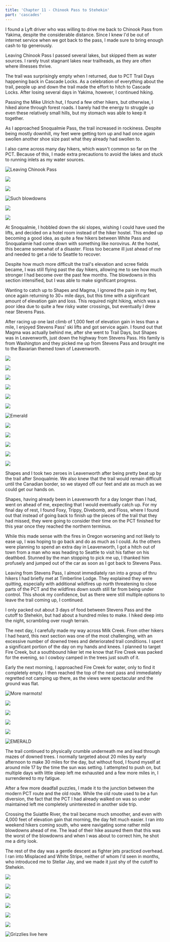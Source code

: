 ```yaml
---
title: 'Chapter 11 - Chinook Pass to Stehekin'
part: 'cascades'
---
```


<script lang="ts">
import Images from '$lib/components/Images.svelte';
</script>

I found a Lyft driver who was willing to drive me back to Chinook Pass from Yakima, despite the considerable distance.
Since I knew I'd be out of internet service when we got back to the pass, I made sure to bring enough cash to tip
generously.

Leaving Chinook Pass I passed several lakes, but skipped them as water sources. I rarely trust stagnant lakes near
trailheads, as they are often where illnesses thrive.

The trail was surprisingly empty when I returned, due to PCT Trail Days happening back in Cascade Locks. As a
celebration of everything about the trail, people up and down the trail made the effort to hitch to Cascade Locks. After
losing several days in Yakima, however, I continued hiking.

Passing the Mike Ulrich hut, I found a few other hikers, but otherwise, I hiked alone through forest roads. I barely had
the energy to struggle up even these relatively small hills, but my stomach was able to keep it together.

As I approached Snoqualmie Pass, the trail increased in rockiness. Despite being mostly downhill, my feet were getting
torn up and had once again swollen another shoe size past what they already had swollen to.

I also came across many day hikers, which wasn't common so far on the PCT. Because of this, I made extra precautions to
avoid the lakes and stuck to running inlets as my water sources.

![Leaving Chinook Pass](https://cdn.jeeveshikedthepct.com/images/53040767-3f96-4f00-03ba-ea1900404700.jpeg)

![](https://cdn.jeeveshikedthepct.com/images/73bebbbd-8e54-409c-6059-2bb45d2f3400.jpeg)

![](https://cdn.jeeveshikedthepct.com/images/c23624a2-ad41-471a-fc84-486b060e0100.jpeg)

![Such blowdowns](https://cdn.jeeveshikedthepct.com/images/dd3cb72c-4cd4-4cfa-401d-1ffa8067cc00.jpeg)

![](https://cdn.jeeveshikedthepct.com/images/b55db947-f4fa-41d3-069b-474e5764f400.jpeg)

![](https://cdn.jeeveshikedthepct.com/images/9509ca36-4082-4a95-5ac1-265137e5f200.jpeg)

At Snoqualmie, I hobbled down the ski slopes, wishing I could have used the lifts, and decided on a hotel room instead
of the hiker hostel. This ended up becoming a good idea, as quite a few hikers between White Pass and Snoqualamie had
come down with something like norovirus. At the hostel, this became somewhat of a disaster. Floss too became ill just
ahead of me and needed to get a ride to Seattle to recover.

Despite how much more difficult the trail's elevation and scree fields became, I was still flying past the day hikers,
allowing me to see how much stronger I had become over the past few months. The blowdowns in this section intensified,
but I was able to make significant progress.

Wanting to catch up to Shapes and Magma, I ignored the pain in my feet, once again returning to 30+ mile days, but this
time with a significant amount of elevation gain and loss. This required night hiking, which was a poor idea due to
quite a few risky water crossings, but eventually I drew near Stevens Pass.

After racing up one last climb of 1,000 feet of elevation gain in less than a mile, I enjoyed Stevens Pass' ski lifts
and got service again. I found out that Magma was actually behind me, after she went to Trail Days, but Shapes was in
Leavenworth, just down the highway from Stevens Pass. His family is from Washington and they picked me up from Stevens
Pass and brought me to the Bavarian themed town of Leavenworth.

![](https://cdn.jeeveshikedthepct.com/images/6d6f8a7b-9798-436b-caa0-87af0bd73800.jpeg)

![](https://cdn.jeeveshikedthepct.com/images/10095b95-ea34-44f6-9315-82b8de67fa00.jpeg)

![](https://cdn.jeeveshikedthepct.com/images/444f247f-7794-49fb-e446-8a1a07d47f00.jpeg)

![](https://cdn.jeeveshikedthepct.com/images/0323ff16-92d9-4a7d-74c8-1797b937e100.jpeg)

![](https://cdn.jeeveshikedthepct.com/images/850adfd8-07a6-4ab5-7a36-32a516987400.jpeg)

![](https://cdn.jeeveshikedthepct.com/images/9d8643b9-b271-464f-cf7a-98aa923a5200.jpeg)

![Emerald](https://cdn.jeeveshikedthepct.com/images/50b6d9a7-8f45-47c5-c2fa-53e6b05f9700.jpeg)

![](https://cdn.jeeveshikedthepct.com/images/2a5b7695-4ff1-45f9-ba0b-b0c3ac51e600.jpeg)

![](https://cdn.jeeveshikedthepct.com/images/864acd02-96a6-4aa6-284e-c0cd2e9c9300.jpeg)

![](https://cdn.jeeveshikedthepct.com/images/822ec8f3-6ef3-45f8-9697-c8306abdd400.jpeg)

![](https://cdn.jeeveshikedthepct.com/images/fbf841ad-9440-4e6b-7f58-76b655311100.jpeg)

![](https://cdn.jeeveshikedthepct.com/images/879fca15-0e1b-4133-5e93-5acc46bc4900.jpeg)

Shapes and I took two zeroes in Leavenworth after being pretty beat up by the trail after Snoqualmie. We also knew that
the trail would remain difficult until the Canadian border, so we stayed off our feet and ate as much as we could get
our hands on.

Shapes, having already been in Leavenworth for a day longer than I had, went on ahead of me, expecting that I would
eventually catch up. For my final day of rest, I found Foxy, Trippy, Divebomb, and Floss, where I found out that instead
of going back to finish up the pieces of the trail that they had missed, they were going to consider their time on the
PCT finished for this year once they reached the northern terminus.

While this made sense with the fires in Oregon worsening and not likely to ease up, I was hoping to go back and do as
much as I could. As the others were planning to spend an extra day in Leavenworth, I got a hitch out of town from a man
who was heading to Seattle to visit his father on his deathbed. Stunned by the man stopping to pick me up, I thanked him
profusely and jumped out of the car as soon as I got back to Stevens Pass.

Leaving from Stevens Pass, I almost immediately ran into a group of thru hikers I had briefly met at Timberline Lodge.
They explained they were quitting, especially with additional wildfires up north threatening to close parts of the PCT
and the wildfires down south still far from being under control. This shook my confidence, but as there were still
multiple options to leave the trail coming up, I continued.

I only packed out about 3 days of food between Stevens Pass and the cutoff to Stehekin, but had about a hundred miles to
make. I hiked deep into the night, scrambling over rough terrain.

The next day, I carefully made my way across Milk Creek. From other hikers I had heard, this next section was one of the
most challenging, with an excessive number of downed trees and deteriorated trail conditions. I spent a significant
portion of the day on my hands and knees. I planned to target Fire Creek, but a southbound hiker let me know that Fire
Creek was packed for the evening, so I cowboy camped in the trees just south of it.

Early the next morning, I approached Fire Creek for water, only to find it completely empty. I then reached the top of
the next pass and immediately regretted not camping up there, as the views were spectacular and the ground was flat.

![More marmots!](https://cdn.jeeveshikedthepct.com/images/b409a149-370e-44d3-bbe7-d0a6301ebc00.jpeg)

![](https://cdn.jeeveshikedthepct.com/images/b837f645-a5cf-4d16-8128-d535d5b24000.jpeg)

![](https://cdn.jeeveshikedthepct.com/images/7baa5c35-0ff3-4d8c-d9ec-4aea1334d600.jpeg)

![](https://cdn.jeeveshikedthepct.com/images/dfdb3702-1ee4-4199-057a-38f5a46e7300.jpeg)

![](https://cdn.jeeveshikedthepct.com/images/54e6c545-2a61-4e12-752c-af536c27c100.jpeg)

![EMERALD](https://cdn.jeeveshikedthepct.com/images/05e9c0f9-827d-4898-a972-aa07f7ec1300.jpeg)

The trail continued to physically crumble underneath me and lead through mazes of downed trees. I normally targeted
about 20 miles by early afternoon to make 30 miles for the day, but without food, I found myself at around mile 17 by
the time the sun was setting. I attempted to push on, but multiple days with little sleep left me exhausted and a few
more miles in, I surrendered to my fatigue.

After a few more deadfall puzzles, I made it to the junction between the modern PCT route and the old route. While the
old route used to be a fun diversion, the fact that the PCT I had already walked on was so under maintained left me
completely uninterested in another side trip.

Crossing the Suiattle River, the trail became much smoother, and even with 4,000 feet of elevation gain that morning,
the day felt much easier. I ran into weekend hikers coming south, who were navigating some rather mild blowdowns ahead
of me. The lead of their hike assured them that this was the worst of the blowdowns and when I was about to correct him,
he shot me a dirty look.

The rest of the day was a gentle descent as fighter jets practiced overhead. I ran into Misplaced and White Stripe,
neither of whom I'd seen in months, who introduced me to Stellar Jay, and we made it just shy of the cutoff to Stehekin.

![](https://cdn.jeeveshikedthepct.com/images/014d04e8-f681-4642-a5b6-2b8e78d64400.jpeg)

![](https://cdn.jeeveshikedthepct.com/images/52f8fb15-5246-4052-7544-53a314d87300.jpeg)

![](https://cdn.jeeveshikedthepct.com/images/112a4d70-e21e-488f-efa3-1c107f450800.jpeg)

![](https://cdn.jeeveshikedthepct.com/images/d78107c8-dfeb-43d9-ca57-a54e77a18400.jpeg)

![](https://cdn.jeeveshikedthepct.com/images/1b950f9a-4f35-43b3-fd0d-17af05917700.jpeg)

![](https://cdn.jeeveshikedthepct.com/images/81fb7efd-593b-4fb6-bb89-c42b1af84c00.jpeg)

![Grizzlies live here](https://cdn.jeeveshikedthepct.com/images/844f9b88-dc5d-4d39-cf80-2b4ba81a7b00.jpeg)
